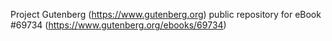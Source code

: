 Project Gutenberg (https://www.gutenberg.org) public repository for
eBook #69734 (https://www.gutenberg.org/ebooks/69734)
